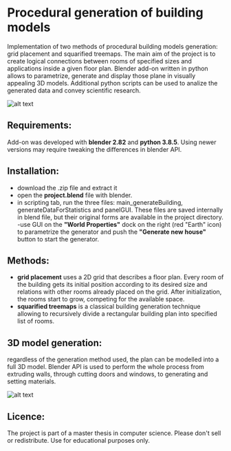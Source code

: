 # Procedural generation of building models
Implementation of two methods of procedural building models generation: grid placement and squarified treemaps. The main aim of the project is to create logical connections between rooms of specified sizes and applications inside a given floor plan. Blender add-on written in python allows to parametrize, generate and display those plane in visually appealing 3D models. Additional python scripts can be used to analize the generated data and convey scientific research. 

![alt text](https://github.com/wojtryb/proceduralBuildingGenerator/tree/master/exampleImages/img1.jpg?raw=true)
## Requirements:
Add-on was developed with **blender 2.82** and **python 3.8.5**. Using newer versions may require tweaking the differences in blender API.

## Installation:
- download the .zip file and extract it
- open the **project.blend** file with blender.
- in scripting tab, run the three files: main_generateBuilding, generateDataForStatistics and panelGUI. These files are saved internally in blend file, but their original forms are available in the project directory.
-use GUI on the **"World Properties"** dock on the right (red "Earth" icon) to parametrize the generator and push the **"Generate new house"** button to start the generator.

## Methods:
- **grid placement** uses a 2D grid that describes a floor plan. Every room of the building gets its initial position according to its desired size and relations with other rooms already placed on the grid. After initialization, the rooms start to grow, competing for the available space.
- **squarified treemaps** is a classical building generation technique allowing to recursively divide a rectangular building plan into specified list of rooms.

## 3D model generation:
regardless of the generation method used, the plan can be modelled into a full 3D model. Blender API is used to perform the whole process from extruding walls, through cutting doors and windows, to generating and setting materials.

![alt text](https://github.com/wojtryb/proceduralBuildingGenerator/tree/master/exampleImages/img2.jpg?raw=true)

## Licence:
The project is part of a master thesis in computer science. Please don't sell or redistribute. Use for educational purposes only.
